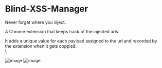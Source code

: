 # Blind-XSS-Manager
Never forget where you inject.

A Chrome extension that keeps track of the injected urls.

It adds a unique value for each payload assigned to the url and recorded by the extension when it gets coppied.
\
\
  
![image](https://user-images.githubusercontent.com/11223632/209441622-1187dfe8-1023-4145-a71d-2f5a0177ed5a.png)
![image](https://user-images.githubusercontent.com/11223632/209441632-3b88e6a6-2395-4fd4-a003-adbd7fb563b1.png)
